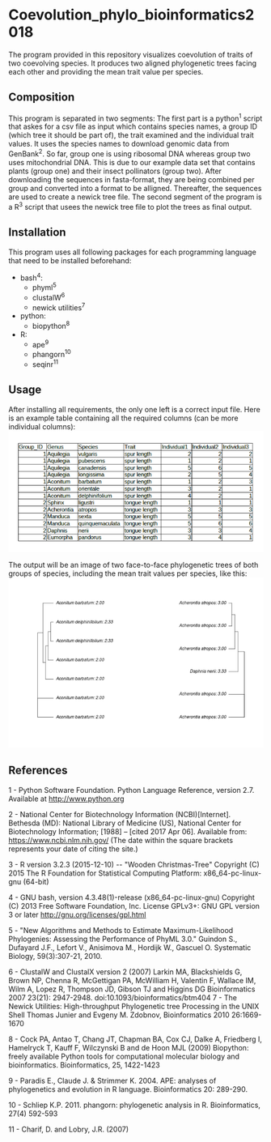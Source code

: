 # Coevolution_phylo_bioinformatics2018
The program provided in this repository visualizes coevolution of traits of two coevolving species. It produces two aligned phylogenetic trees facing each other and providing the mean trait value per species.
## Composition
This program is separated in two segments: The first part is a python<sup>1</sup> script that askes for a csv file as input which contains species names, a group ID (which tree it should be part of), the trait examined and the individual trait values. It uses the species names to download genomic data from GenBank<sup>2</sup>. So far, group one is using ribosomal DNA whereas group two uses mitochondrial DNA. This is due to our example data set that contains plants (group one) and their insect pollinators (group two). After downloading the sequences in fasta-format, they are being combined per group and converted into a format to be alligned. Thereafter, the sequences are used to create a newick tree file.
The second segment of the program is a R<sup>3</sup> script that usees the newick tree file to plot the trees as final output.
## Installation
This program uses all following packages for each programming language that need to be installed beforehand: 
* bash<sup>4</sup>:
  * phyml<sup>5</sup>
  * clustalW<sup>6</sup>
  * newick utilities<sup>7</sup>
* python:
  * biopython<sup>8</sup>
* R:
  * ape<sup>9</sup>
  * phangorn<sup>10</sup>
  * seqinr<sup>11</sup>
## Usage
After installing all requirements, the only one left is a correct input file.
Here is an example table containing all the required columns (can be more individual columns):
![example_input](pics/example_input_table.png)

The output will be an image of two face-to-face phylogenetic trees of both groups of species, including the mean trait values per species, like this:
![pics/example_output](pics/example_output_cophylotree.png)

## References

1 - Python Software Foundation. Python Language Reference, version 2.7. Available at http://www.python.org

2 - National Center for Biotechnology Information (NCBI)[Internet]. Bethesda (MD): National Library of Medicine (US), National Center for Biotechnology Information; [1988] – [cited 2017 Apr 06]. Available from: https://www.ncbi.nlm.nih.gov/
(The date within the square brackets represents your date of citing the site.)

3 - R version 3.2.3 (2015-12-10) -- "Wooden Christmas-Tree"
Copyright (C) 2015 The R Foundation for Statistical Computing
Platform: x86_64-pc-linux-gnu (64-bit)

4 - GNU bash, version 4.3.48(1)-release (x86_64-pc-linux-gnu)
Copyright (C) 2013 Free Software Foundation, Inc.
License GPLv3+: GNU GPL version 3 or later <http://gnu.org/licenses/gpl.html>

5 - "New Algorithms and Methods to Estimate Maximum-Likelihood Phylogenies: Assessing the Performance of PhyML 3.0."
Guindon S., Dufayard J.F., Lefort V., Anisimova M., Hordijk W., Gascuel O.
Systematic Biology, 59(3):307-21, 2010.

6 - ClustalW and ClustalX version 2 (2007)
Larkin MA, Blackshields G, Brown NP, Chenna R, McGettigan PA, McWilliam H, Valentin F, Wallace IM, Wilm A, Lopez R, Thompson JD, Gibson TJ and Higgins DG Bioinformatics 2007 23(21): 2947-2948. doi:10.1093/bioinformatics/btm404 
7 - The Newick Utilities: High-throughput Phylogenetic tree Processing in the UNIX Shell
Thomas Junier and Evgeny M. Zdobnov, Bioinformatics 2010 26:1669-1670

8 - Cock PA, Antao T, Chang JT, Chapman BA, Cox CJ, Dalke A, Friedberg I, Hamelryck T, Kauff F, Wilczynski B and de Hoon MJL (2009) Biopython: freely available Python tools for computational molecular biology and bioinformatics. Bioinformatics, 25, 1422-1423

9 - Paradis E., Claude J. & Strimmer K. 2004. APE: analyses of phylogenetics and evolution in R language. Bioinformatics 20: 289-290.

10 - Schliep K.P. 2011. phangorn: phylogenetic analysis in R. Bioinformatics, 27(4) 592-593

11 - Charif, D. and Lobry, J.R. (2007) 
